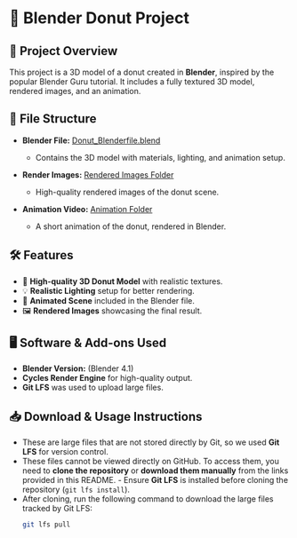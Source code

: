 # 🍩 Blender Donut Project  

## 📌 Project Overview  
This project is a 3D model of a donut created in **Blender**, inspired by the popular Blender Guru tutorial. It includes a fully textured 3D model, rendered images, and an animation.  

## 📂 File Structure  
- **Blender File:** [Donut_Blenderfile.blend](https://www.dropbox.com/scl/fi/39arshz5uiqb6iac04w32/Donut_Blenderfile.blend?rlkey=bqxcup0zzar56r8ka9yh27t3c&st=9a0sqe1u&dl=0)  
  - Contains the 3D model with materials, lighting, and animation setup.  

- **Render Images:** [Rendered Images Folder](https://www.dropbox.com/scl/fo/689nsbzizrpw987kp3kuj/AEbwJkCh4misv_uXfIlX0ME?rlkey=afmvartgvsl5dyzbkvtyj3r7p&st=fk5nma6f&dl=0)  
  - High-quality rendered images of the donut scene.  

- **Animation Video:** [Animation Folder](https://www.dropbox.com/scl/fo/5sg7u0cp0cl052zk5nq8o/AH-Iqs7JzT5mdUZPNY--Pys?rlkey=wlwxlpu1f0vxp17k7vnpyaoe9&st=23rwop5j&dl=0)  
  - A short animation of the donut, rendered in Blender.  

## 🛠️ Features  
- 🍩 **High-quality 3D Donut Model** with realistic textures.  
- 💡 **Realistic Lighting** setup for better rendering.  
- 🎥 **Animated Scene** included in the Blender file.  
- 🖼️ **Rendered Images** showcasing the final result.  

## 🖥️ Software & Add-ons Used  
- **Blender Version:** (Blender 4.1)  
- **Cycles Render Engine** for high-quality output.  
- **Git LFS** was used to upload large files.  

## 📥 Download & Usage Instructions  
- These are large files that are not stored directly by Git, so we used **Git LFS** for version control.  
- These files cannot be viewed directly on GitHub. To access them, you need to **clone the repository** or **download them manually** from the links provided in this README. - Ensure **Git LFS** is installed before cloning the repository (`git lfs install`).  
- After cloning, run the following command to download the large files tracked by Git LFS:  
  ```sh
  git lfs pull
